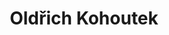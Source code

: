 ---
layout: about-me
title: Oldřich Kohoutek
permalink: /members/oldrichkohoutek
authorSkills: >-
    <p>Rozhodně ne programování</p>

show_author_work_experiences: false
show_author_education_details: true
show_author_project_details: false

author_education_details:
              - college_logo: gymso.png
                college_name: Gymso
                college_url: https://gymso.cz
                college_degree: Osmileté Gymnázium
                # description: Bachelor of Technology
                visibility: true
---